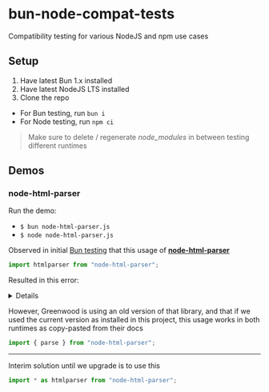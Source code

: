 # bun-node-compat-tests

Compatibility testing for various NodeJS and npm use cases

## Setup

1. Have latest Bun 1.x installed
1. Have latest NodeJS LTS installed
1. Clone the repo

- For Bun testing, run `bun i`
- For Node testing, run `npm ci`

> Make sure to delete / regenerate _node_modules_ in between testing different runtimes

## Demos

### node-html-parser

Run the demo:
- `$ bun node-html-parser.js`
- `$ node node-html-parser.js`

Observed in initial [Bun testing](https://github.com/ProjectEvergreen/greenwood/pull/1308) that this usage of [**node-html-parser**](https://github.com/taoqf/node-html-parser)

```js
import htmlparser from "node-html-parser";
```

Resulted in this error:

<details>
  <pre>
  TypeError: htmlparser.parse is not a function. (In 'htmlparser.parse(html, {
      script: !0,
      style: !0
    })', 'htmlparser.parse' is undefined)
        at /Users/owenbuckley/Workspace/github/greenwood-bun/node_modules/@greenwood/cli/src/lib/resource-utils.js:116:27
        at trackResourcesForRoute (/Users/owenbuckley/Workspace/github/greenwood-bun/node_modules/@greenwood/cli/src/lib/resource-utils.js:114:39)
        at /Users/owenbuckley/Workspace/github/greenwood-bun/node_modules/@greenwood/cli/src/lifecycles/prerender.js:168:11
  </pre>
</details>

However, Greenwood is using an old version of that library, and that if we used the current version as installed in this project, this usage works in both runtimes as copy-pasted from their docs

```js
import { parse } from "node-html-parser";
```

---

Interim solution until we upgrade is to use this
```js
import * as htmlparser from "node-html-parser";
```
